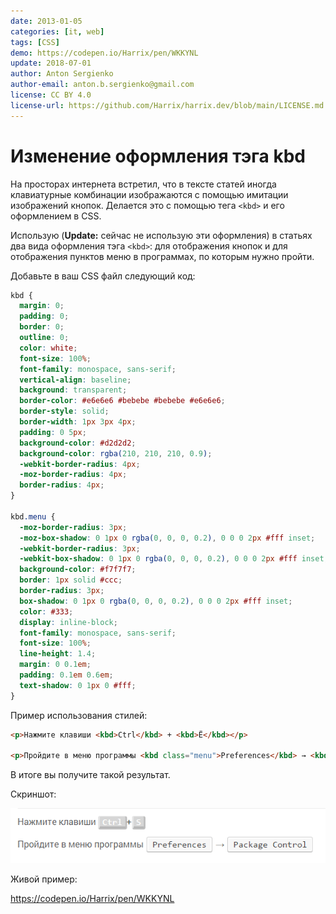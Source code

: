 ```yaml
---
date: 2013-01-05
categories: [it, web]
tags: [CSS]
demo: https://codepen.io/Harrix/pen/WKKYNL
update: 2018-07-01
author: Anton Sergienko
author-email: anton.b.sergienko@gmail.com
license: CC BY 4.0
license-url: https://github.com/Harrix/harrix.dev/blob/main/LICENSE.md
---
```


# Изменение оформления тэга kbd

На просторах интернета встретил, что в тексте статей иногда клавиатурные комбинации изображаются с помощью имитации изображений кнопок. Делается это с помощью тега `<kbd>` и его оформлением в CSS.

Использую (**Update:** сейчас не использую эти оформления) в статьях два вида оформления тэга `<kbd>`: для отображения кнопок и для отображения пунктов меню в программах, по которым нужно пройти.

Добавьте в ваш CSS файл следующий код:

```css
kbd {
  margin: 0;
  padding: 0;
  border: 0;
  outline: 0;
  color: white;
  font-size: 100%;
  font-family: monospace, sans-serif;
  vertical-align: baseline;
  background: transparent;
  border-color: #e6e6e6 #bebebe #bebebe #e6e6e6;
  border-style: solid;
  border-width: 1px 3px 4px;
  padding: 0 5px;
  background-color: #d2d2d2;
  background-color: rgba(210, 210, 210, 0.9);
  -webkit-border-radius: 4px;
  -moz-border-radius: 4px;
  border-radius: 4px;
}

kbd.menu {
  -moz-border-radius: 3px;
  -moz-box-shadow: 0 1px 0 rgba(0, 0, 0, 0.2), 0 0 0 2px #fff inset;
  -webkit-border-radius: 3px;
  -webkit-box-shadow: 0 1px 0 rgba(0, 0, 0, 0.2), 0 0 0 2px #fff inset;
  background-color: #f7f7f7;
  border: 1px solid #ccc;
  border-radius: 3px;
  box-shadow: 0 1px 0 rgba(0, 0, 0, 0.2), 0 0 0 2px #fff inset;
  color: #333;
  display: inline-block;
  font-family: monospace, sans-serif;
  font-size: 100%;
  line-height: 1.4;
  margin: 0 0.1em;
  padding: 0.1em 0.6em;
  text-shadow: 0 1px 0 #fff;
}
```

Пример использования стилей:

```html
<p>Нажмите клавиши <kbd>Ctrl</kbd> + <kbd>Ё</kbd></p>

<p>Пройдите в меню программы <kbd class="menu">Preferences</kbd> → <kbd class="menu">Package Control</kbd></p>
```

В итоге вы получите такой результат.

Скриншот:

![Результат применения стилей](img/kbd-style.png)

Живой пример:

<https://codepen.io/Harrix/pen/WKKYNL>
